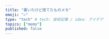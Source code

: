 ```yaml
---
title: "書いたけど捨てたものメモ"
emoji: "✍️"
type: "tech" # tech: 技術記事 / idea: アイデア
topics: ["memo"]
published: false
---
```

